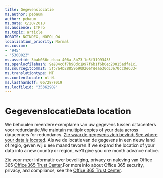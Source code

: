 ```yaml
---
title: Gegevenslocatie
ms.author: pebaum
author: pebaum
ms.date: 6/20/2018
ms.audience: ITPro
ms.topic: article
ROBOTS: NOINDEX, NOFOLLOW
localization_priority: Normal
ms.custom:
- "945"
- "5300023"
ms.assetid: 3bab036c-dbaa-406a-8b73-1e5f31993436
ms.openlocfilehash: 9e284c6f7b90dc1997f6b1f6b0ec20015adfa1c1
ms.sourcegitcommit: 5fb7a4b28859690020efdea630d03e70cc0e6334
ms.translationtype: MT
ms.contentlocale: nl-NL
ms.lasthandoff: 06/28/2019
ms.locfileid: "35362909"
---
```

# <a name="data-location"></a><span data-ttu-id="52c97-102">Gegevenslocatie</span><span class="sxs-lookup"><span data-stu-id="52c97-102">Data location</span></span>

<span data-ttu-id="52c97-103">We behouden meerdere exemplaren van uw gegevens tussen datacenters voor redundantie.</span><span class="sxs-lookup"><span data-stu-id="52c97-103">We maintain multiple copies of your data across datacenters for redundancy.</span></span> <span data-ttu-id="52c97-104">[Zie waar de gegevens zich bevindt](https://office.com/datamaps).</span><span class="sxs-lookup"><span data-stu-id="52c97-104">[See where your data is located](https://office.com/datamaps).</span></span> <span data-ttu-id="52c97-105">Als we de locatie van de gegevens in een nieuw land of regio, geven wij u een maand tevoren.</span><span class="sxs-lookup"><span data-stu-id="52c97-105">If we expand the location of your data into a new country or region, we'll give you one month advance notice.</span></span>
  
<span data-ttu-id="52c97-106">Zie voor meer informatie over beveiliging, privacy en naleving van Office 365 [Office 365 Trust Center](https://products.office.com/business/office-365-trust-center-welcome).</span><span class="sxs-lookup"><span data-stu-id="52c97-106">For more info about Office 365 security, privacy, and compliance, see the [Office 365 Trust Center](https://products.office.com/business/office-365-trust-center-welcome).</span></span>
  